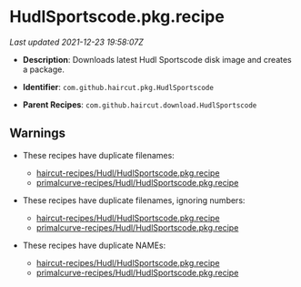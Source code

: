 # HudlSportscode.pkg.recipe

_Last updated 2021-12-23 19:58:07Z_

- **Description**: Downloads latest Hudl Sportscode disk image and creates a package.

- **Identifier**: `com.github.haircut.pkg.HudlSportscode`

- **Parent Recipes**: `com.github.haircut.download.HudlSportscode`

## Warnings

- These recipes have duplicate filenames:
    - [haircut-recipes/Hudl/HudlSportscode.pkg.recipe](/autopkg-dupe-tracker/haircut-recipes/Hudl/HudlSportscode.pkg.recipe)
    - [primalcurve-recipes/Hudl/HudlSportscode.pkg.recipe](/autopkg-dupe-tracker/primalcurve-recipes/Hudl/HudlSportscode.pkg.recipe)

- These recipes have duplicate filenames, ignoring numbers:
    - [haircut-recipes/Hudl/HudlSportscode.pkg.recipe](/autopkg-dupe-tracker/haircut-recipes/Hudl/HudlSportscode.pkg.recipe)
    - [primalcurve-recipes/Hudl/HudlSportscode.pkg.recipe](/autopkg-dupe-tracker/primalcurve-recipes/Hudl/HudlSportscode.pkg.recipe)

- These recipes have duplicate NAMEs:
    - [haircut-recipes/Hudl/HudlSportscode.pkg.recipe](/autopkg-dupe-tracker/haircut-recipes/Hudl/HudlSportscode.pkg.recipe)
    - [primalcurve-recipes/Hudl/HudlSportscode.pkg.recipe](/autopkg-dupe-tracker/primalcurve-recipes/Hudl/HudlSportscode.pkg.recipe)